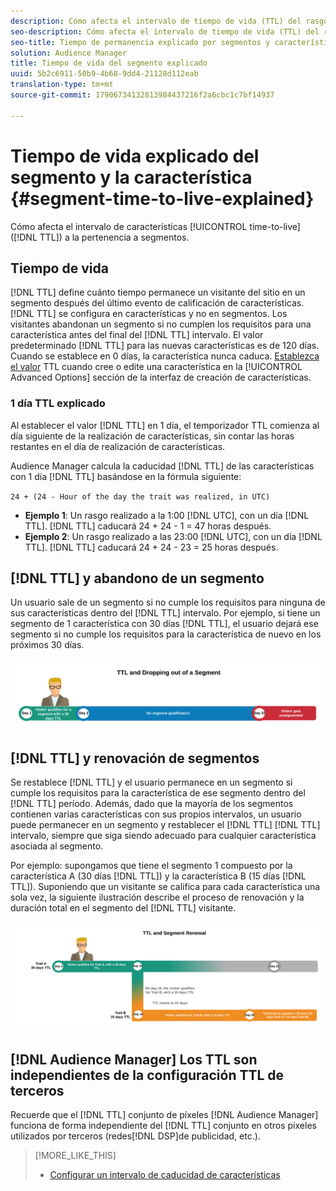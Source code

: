 ```yaml
---
description: Cómo afecta el intervalo de tiempo de vida (TTL) del rasgo a la pertenencia a segmentos.
seo-description: Cómo afecta el intervalo de tiempo de vida (TTL) del rasgo a la pertenencia a segmentos.
seo-title: Tiempo de permanencia explicado por segmentos y características
solution: Audience Manager
title: Tiempo de vida del segmento explicado
uuid: 5b2c6911-50b9-4b68-9dd4-21128d112eab
translation-type: tm+mt
source-git-commit: 17906734132813984437216f2a6cbc1c7bf14937

---
```



# Tiempo de vida explicado del segmento y la característica {#segment-time-to-live-explained}

Cómo afecta el intervalo de características [!UICONTROL time-to-live] ([!DNL TTL]) a la pertenencia a segmentos.

<!-- segment-ttl-explained.xml -->

## Tiempo de vida

[!DNL TTL] define cuánto tiempo permanece un visitante del sitio en un segmento después del último evento de calificación de características. [!DNL TTL] se configura en características y no en segmentos. Los visitantes abandonan un segmento si no cumplen los requisitos para una característica antes del final del [!DNL TTL] intervalo. El valor predeterminado [!DNL TTL] para las nuevas características es de 120 días. Cuando se establece en 0 días, la característica nunca caduca. [Establezca el valor](../../features/traits/create-onboarded-rule-based-traits.md#set-expiration-interval) TTL cuando cree o edite una característica en la [!UICONTROL Advanced Options] sección de la interfaz de creación de características.

### 1 día TTL explicado

Al establecer el valor [!DNL TTL] en 1 día, el temporizador TTL comienza al día siguiente de la realización de características, sin contar las horas restantes en el día de realización de características.

Audience Manager calcula la caducidad [!DNL TTL] de las características con 1 día [!DNL TTL] basándose en la fórmula siguiente:

`24 + (24 - Hour of the day the trait was realized, in UTC)`

* **Ejemplo 1**: Un rasgo realizado a la 1:00 [!DNL UTC], con un día [!DNL TTL]. [!DNL TTL] caducará 24 + 24 - 1 = 47 horas después.
* **Ejemplo 2**: Un rasgo realizado a las 23:00 [!DNL UTC], con un día [!DNL TTL]. [!DNL TTL] caducará 24 + 24 - 23 = 25 horas después.

## [!DNL TTL] y abandono de un segmento

Un usuario sale de un segmento si no cumple los requisitos para ninguna de sus características dentro del [!DNL TTL] intervalo. Por ejemplo, si tiene un segmento de 1 característica con 30 días [!DNL TTL], el usuario dejará ese segmento si no cumple los requisitos para la característica de nuevo en los próximos 30 días.

![](assets/ttl-explained.png)

## [!DNL TTL] y renovación de segmentos

Se restablece [!DNL TTL] y el usuario permanece en un segmento si cumple los requisitos para la característica de ese segmento dentro del [!DNL TTL] período. Además, dado que la mayoría de los segmentos contienen varias características con sus propios intervalos, un usuario puede permanecer en un segmento y restablecer el [!DNL TTL] [!DNL TTL] intervalo, siempre que siga siendo adecuado para cualquier característica asociada al segmento.

Por ejemplo: supongamos que tiene el segmento 1 compuesto por la característica A (30 días [!DNL TTL]) y la característica B (15 días [!DNL TTL]). Suponiendo que un visitante se califica para cada característica una sola vez, la siguiente ilustración describe el proceso de renovación y la duración total en el segmento del [!DNL TTL] visitante.

![](assets/ttl-renewal.png)

## [!DNL Audience Manager] Los TTL son independientes de la configuración TTL de terceros

Recuerde que el [!DNL TTL] conjunto de píxeles [!DNL Audience Manager] funciona de forma independiente del [!DNL TTL] conjunto en otros píxeles utilizados por terceros (redes[!DNL DSP]de publicidad, etc.).

>[!MORE_LIKE_THIS]
>
>* [Configurar un intervalo de caducidad de características](../../features/traits/create-onboarded-rule-based-traits.md#set-expiration-interval)

